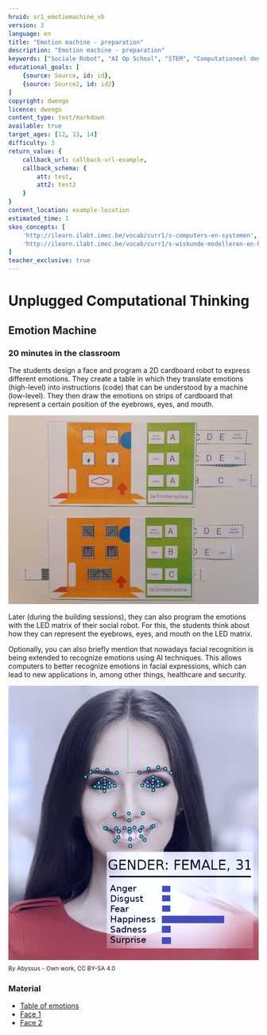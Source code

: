 ```yaml
---
hruid: sr1_emotiemachine_vb
version: 3
language: en
title: "Emotion machine - preparation"
description: "Emotion machine - preparation"
keywords: ["Sociale Robot", "AI Op School", "STEM", "Computationeel denken", "Grafisch programmeren"]
educational_goals: [
    {source: Source, id: id}, 
    {source: Source2, id: id2}
]
copyright: dwengo
licence: dwengo
content_type: text/markdown
available: true
target_ages: [12, 13, 14]
difficulty: 3
return_value: {
    callback_url: callback-url-example,
    callback_schema: {
        att: test,
        att2: test2
    }
}
content_location: example-location
estimated_time: 1
skos_concepts: [
    'http://ilearn.ilabt.imec.be/vocab/curr1/s-computers-en-systemen', 
    'http://ilearn.ilabt.imec.be/vocab/curr1/s-wiskunde-modelleren-en-heuristiek'
]
teacher_exclusive: true
---
```

# Unplugged Computational Thinking
## Emotion Machine
### 20 minutes in the classroom

The students design a face and program a 2D cardboard robot to express different emotions. They create a table in which they translate emotions (high-level) into instructions (code) that can be understood by a machine (low-level). They then draw the emotions on strips of cardboard that represent a certain position of the eyebrows, eyes, and mouth.

![](embed/Emotiemachine.png "Emotion Machine in practice")

Later (during the building sessions), they can also program the emotions with the LED matrix of their social robot. For this, the students think about how they can represent the eyebrows, eyes, and mouth on the LED matrix.

Optionally, you can also briefly mention that nowadays facial recognition is being extended to recognize emotions using AI techniques. This allows computers to better recognize emotions in facial expressions, which can lead to new applications in, among other things, healthcare and security.

![](embed/FacRec.png "Recognizing emotions with AI")
<sub>By Abyssus - Own work, CC BY-SA 4.0</sub>

### Material
* [Table of emotions](embed/emotiemachine_gids.pdf "table")
* [Face 1](embed/emotiemachine_gewoon_nl.pdf "regular face")
* [Face 2](embed/emotiemachine_matrices_nl.pdf "face 2")